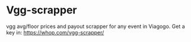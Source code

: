 # Vgg-scrapper
vgg avg/floor prices and payout scrapper for any event in Viagogo.
Get a key in:
https://whop.com/vgg-scrapper/
